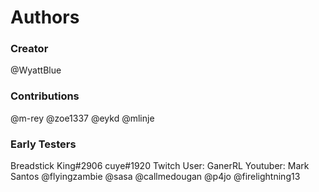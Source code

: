 # Authors

### Creator
@WyattBlue

### Contributions
@m-rey
@zoe1337
@eykd
@mlinje

### Early Testers
Breadstick King#2906
cuye#1920
Twitch User: GanerRL
Youtuber: Mark Santos
@flyingzambie
@sasa
@callmedougan
@p4jo
@firelightning13